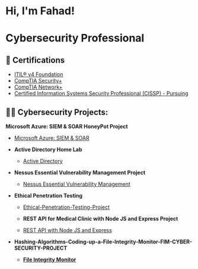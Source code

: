 <h1>Hi, I'm Fahad!</h1>
<h1>Cybersecurity Professional</h1>
  


<h2>🥇 Certifications</h2>

- [ITIL® v4 Foundation]()
- [CompTIA Security+]()
- [CompTIA Network+]()
- [Certified Information Systems Security Professional (CISSP) - Pursuing]()
  
<h2>👨‍💻 Cybersecurity Projects:</h2>
 <b>Microsoft Azure: SIEM & SOAR HoneyPot Project</b>
  
  - [Microsoft Azure: SIEM & SOAR](https://github.com/M-FahadAli/MicrosoftAzureSentinental-SIEM-)
  
- <b>Active Directory Home Lab</b>
  - [Active Directory](https://github.com/M-FahadAli/Active-Directory-Project)

- <b>Nessus Essential Vulnerability Management Project</b>
  - [Nessus Essential Vulnerability Management](https://github.com/M-FahadAli/VulnerabilityManagement-NessusEssentials)

- <b>Ethical Penetration Testing</b>
  - [Ethical-Penetration-Testing-Project](https://github.com/M-FahadAli/Ethical-Penetration-Testing-Project)
 
   - <b>REST API for Medical Clinic with Node JS and Express Project</b>
  - [REST API with Node JS and Express](https://github.com/M-FahadAli/REST-API-with-Node-JS-Express)
 
    
-  <b>Hashing-Algorithms-Coding-up-a-File-Integrity-Monitor-FIM-CYBER-SECURITY-PROJECT<b>

    - [File Integrity Monitor](https://github.com/M-FahadAli/Hashing-Algorithms-Coding-up-a-File-Integrity-Monitor-FIM-CYBER-SECURITY-PROJECT)
